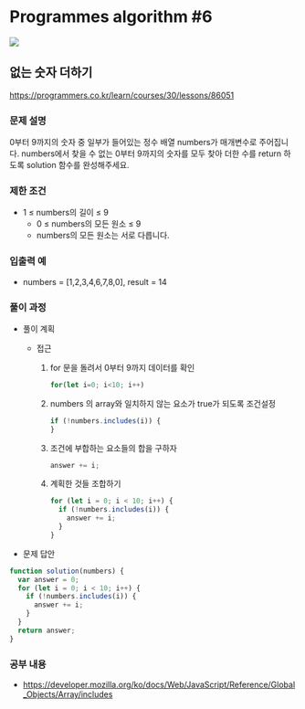 # Programmes algorithm #6

<img src="https://img.shields.io/badge/JavaScript-FDC813?style=flat&logo=JavaScript&logoColor=black"/>

## 없는 숫자 더하기

https://programmers.co.kr/learn/courses/30/lessons/86051

### 문제 설명

0부터 9까지의 숫자 중 일부가 들어있는 정수 배열 numbers가 매개변수로 주어집니다. numbers에서 찾을 수 없는 0부터 9까지의 숫자를 모두 찾아 더한 수를 return 하도록 solution 함수를 완성해주세요.

### 제한 조건

- 1 ≤ numbers의 길이 ≤ 9
  - 0 ≤ numbers의 모든 원소 ≤ 9
  - numbers의 모든 원소는 서로 다릅니다.

### 입출력 예

- numbers = [1,2,3,4,6,7,8,0], result = 14

### 풀이 과정

- 풀이 계획

  - 접근

    1.  for 문을 돌려서 0부터 9까지 데이터를 확인
        ```javascript
        for(let i=0; i<10; i++)
        ```
    2.  numbers 의 array와 일치하지 않는 요소가 true가 되도록 조건설정

        ```javascript
        if (!numbers.includes(i)) {
        }
        ```

    3.  조건에 부합하는 요소들의 합을 구하자
        ```javascript
        answer += i;
        ```
    4.  계획한 것들 조합하기
        ```javascript
        for (let i = 0; i < 10; i++) {
          if (!numbers.includes(i)) {
            answer += i;
          }
        }
        ```

- 문제 답안

```javascript
function solution(numbers) {
  var answer = 0;
  for (let i = 0; i < 10; i++) {
    if (!numbers.includes(i)) {
      answer += i;
    }
  }
  return answer;
}
```

### 공부 내용

- https://developer.mozilla.org/ko/docs/Web/JavaScript/Reference/Global_Objects/Array/includes
